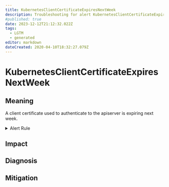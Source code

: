 ```yaml
---
title: KubernetesClientCertificateExpiresNextWeek
description: Troubleshooting for alert KubernetesClientCertificateExpiresNextWeek
#published: true
date: 2023-12-12T21:12:32.022Z
tags: 
  - LGTM
  - generated
editor: markdown
dateCreated: 2020-04-10T18:32:27.079Z
---
```


# KubernetesClientCertificateExpiresNextWeek

## Meaning
[//]: # "Short paragraph that explains what the alert means"
A client certificate used to authenticate to the apiserver is expiring next week.

<details>
  <summary>Alert Rule</summary>

{{% rule "kubernetes/kubestate-exporter.yml" "KubernetesClientCertificateExpiresNextWeek" %}}

<!-- Rule when generated

```yaml
alert: KubernetesClientCertificateExpiresNextWeek
expr: apiserver_client_certificate_expiration_seconds_count{job="apiserver"} > 0 and histogram_quantile(0.01, sum by (job, le) (rate(apiserver_client_certificate_expiration_seconds_bucket{job="apiserver"}[5m]))) < 7*24*60*60
for: 0m
labels:
    severity: warning
annotations:
    summary: Kubernetes client certificate expires next week (instance {{ $labels.instance }})
    description: |-
        A client certificate used to authenticate to the apiserver is expiring next week.
          VALUE = {{ $value }}
          LABELS = {{ $labels }}
    runbook: https://github.com/srerun/prometheus-alerts/blob/main/content/runbooks/kubestate-exporter/KubernetesClientCertificateExpiresNextWeek.md

```

-->

</details>


## Impact
[//]: # "What could / will happen if the alert is not addressed"



## Diagnosis
[//]: # "Steps to take to identify the cause of the problem"



## Mitigation
[//]: # "The steps necessary to resolve the alert"
